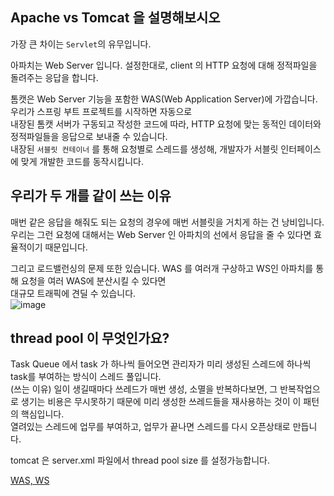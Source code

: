 ## Apache vs Tomcat 을 설명해보시오

가장 큰 차이는 `Servlet`의 유무입니다.

아파치는 Web Server 입니다. 설정한대로, client 의 HTTP 요청에 대해 정적파일을 돌려주는 응답을 합니다.

톰캣은 Web Server 기능을 포함한 WAS(Web Application Server)에 가깝습니다. 우리가 스프링 부트 프로젝트를 시작하면 자동으로  
내장된 톰캣 서버가 구동되고 작성한 코드에 따라, HTTP 요청에 맞는 동적인 데이터와 정적파일들을 응답으로 보내줄 수 있습니다.  
내장된 `서블릿 컨테이너` 를 통해 요청별로 스레드를 생성해, 개발자가 서블릿 인터페이스에 맞게 개발한 코드를 동작시킵니다.  


## 우리가 두 개를 같이 쓰는 이유

매번 같은 응답을 해줘도 되는 요청의 경우에 매번 서블릿을 거치게 하는 건 낭비입니다.  
우리는 그런 요청에 대해서는 Web Server 인 아파치의 선에서 응답을 줄 수 있다면 효율적이기 때문입니다.  

그리고 로드밸런싱의 문제 또한 있습니다. WAS 를 여러개 구상하고 WS인 아파치를 통해 요청을 여러 WAS에 분산시킬 수 있다면  
대규모 트래픽에 견딜 수 있습니다.  
![image](https://user-images.githubusercontent.com/40600306/161429488-c0a7fc72-b60a-4213-8947-2de7c0c92c6e.png)



## thread pool 이 무엇인가요?
Task Queue 에서 task 가 하나씩 들어오면 관리자가 미리 생성된 스레드에 하나씩 task를 부여하는 방식이 스레드 풀입니다.  
(쓰는 이유) 일이 생길때마다 쓰레드가 매번 생성, 소멸을 반복하다보면, 그 반복작업으로 생기는 비용은 무시못하기 때문에 미리 생성한 쓰레드들을 재사용하는 것이 이 패턴의 핵심입니다.  
열려있는 스레드에 업무를 부여하고, 업무가 끝나면 스레드를 다시 오픈상태로 만듭니다.  
  
tomcat 은 server.xml 파일에서 thread pool size 를 설정가능합니다.  



[WAS, WS](https://tecoble.techcourse.co.kr/post/2021-05-24-apache-tomcat/)
